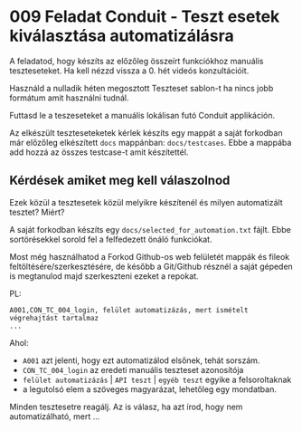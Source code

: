 # 009 Feladat Conduit - Teszt esetek kiválasztása automatizálásra

A feladatod, hogy készíts az előzőleg összeírt funkciókhoz manuális teszteseteket. Ha kell nézzd vissza a 0. hét videós konzultációit.

Használd a nulladik héten megosztott Teszteset sablon-t ha nincs jobb formátum amit használni tudnál.

Futtasd le a teszeseteket a manuális lokálisan futó Conduit applikáción.

Az elkészült teszteseteketek kérlek készíts egy mappát a saját forkodban már előzőleg elkészített `docs` mappánban: `docs/testcases`. Ebbe a mappába add hozzá az összes testcase-t amit készítettél.

## Kérdések amiket meg kell válaszolnod 
Ezek közül a tesztesetek közül melyikre készítenél és milyen automatizált tesztet? Miért? 

A saját forkodban készíts egy `docs/selected_for_automation.txt` fájlt. Ebbe sortörésekkel sorold fel a felfedezett önáló funkciókat.

Most még használhatod a Forkod Github-os web felületét mappák és fileok feltöltésére/szerkesztésére, de később a Git/Github résznél a saját gépeden is megtanulod majd szerkeszteni ezeket a repokat.

PL:
```
A001,CON_TC_004_login, felület automatizázás, mert ismételt végrehajtást tartalmaz
...
```
Ahol:
* `A001` azt jelenti, hogy ezt automatizálod elsőnek, tehát sorszám.
* `CON_TC_004_login` az eredeti manuális teszteset azonosítója
* `felület automatizázás` | `API teszt` | `egyéb teszt` egyike a felsoroltaknak
* a legutolsó elem a szöveges magyarázat, lehetőleg egy mondatban.

Minden tesztesetre reagálj. Az is válasz, ha azt írod, hogy nem automatizálható, mert ...
